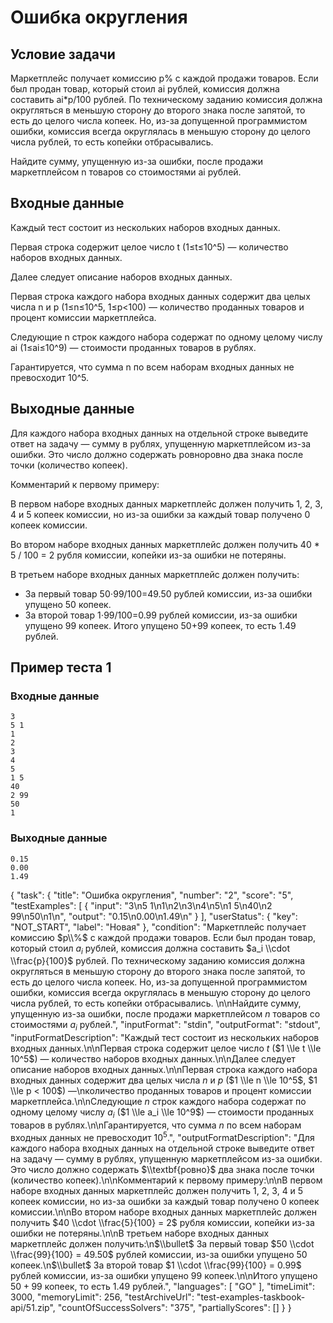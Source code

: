 # Ошибка округления

## Условие задачи

Маркетплейс получает комиссию p% с каждой продажи товаров. Если был продан товар, который стоил ai рублей, комиссия должна составить ai\*p/100 рублей. По техническому заданию комиссия должна округляться в меньшую сторону до второго знака после запятой, то есть до целого числа копеек. Но, из-за допущенной программистом ошибки, комиссия всегда округлялась в меньшую сторону до целого числа рублей, то есть копейки отбрасывались. 

Найдите сумму, упущенную из-за ошибки, после продажи маркетплейсом n товаров со стоимостями ai рублей.

## Входные данные

Каждый тест состоит из нескольких наборов входных данных. 

Первая строка содержит целое число t (1≤t≤10^5) — количество наборов входных данных. 

Далее следует описание наборов входных данных. 

Первая строка каждого набора входных данных содержит два целых числа n и p (1≤n≤10^5, 1≤p<100) — количество проданных товаров и процент комиссии маркетплейса. 

Следующие n строк каждого набора содержат по одному целому числу ai (1≤ai≤10^9) — стоимости проданных товаров в рублях. 

Гарантируется, что сумма n по всем наборам входных данных не превосходит 10^5.

## Выходные данные

Для каждого набора входных данных на отдельной строке выведите ответ на задачу — сумму в рублях, упущенную маркетплейсом из-за ошибки. Это число должно содержать ровноровно два знака после точки (количество копеек).

Комментарий к первому примеру:

В первом наборе входных данных маркетплейс должен получить 1, 2, 3, 4 и 5 копеек комиссии, но из-за ошибки за каждый товар получено 0 копеек комиссии.

Во втором наборе входных данных маркетплейс должен получить 40 \* 5 / 100 = 2 рубля комиссии, копейки из-за ошибки не потеряны.

В третьем наборе входных данных маркетплейс должен получить:

- За первый товар 50⋅99/100=49.50 рублей комиссии, из-за ошибки упущено 50 копеек.
- За второй товар 1⋅99/100=0.99 рублей комиссии, из-за ошибки упущено 99 копеек. Итого упущено 50+99 копеек, то есть 1.49 рублей.

## Пример теста 1

### Входные данные

```
3
5 1
1
2
3
4
5
1 5
40
2 99
50
1

```

### Выходные данные

```
0.15
0.00
1.49

```

{
    "task": {
        "title": "Ошибка округления",
        "number": "2",
        "score": "5",
        "testExamples": [
            {
                "input": "3\n5 1\n1\n2\n3\n4\n5\n1 5\n40\n2 99\n50\n1\n",
                "output": "0.15\n0.00\n1.49\n"
            }
        ],
        "userStatus": {
            "key": "NOT_START",
            "label": "Новая"
        },
        "condition": "Маркетплейс получает комиссию $p\\%$ с каждой продажи товаров. Если был продан товар, который стоил $a_i$ рублей, комиссия должна составить $a_i \\cdot \\frac{p}{100}$ рублей. По техническому заданию комиссия должна округляться в меньшую сторону до второго знака после запятой, то есть до целого числа копеек. Но, из-за допущенной программистом ошибки, комиссия всегда округлялась в меньшую сторону до целого числа рублей, то есть копейки отбрасывались. \n\nНайдите сумму, упущенную из-за ошибки, после продажи маркетплейсом $n$ товаров со стоимостями $a_i$ рублей.",
        "inputFormat": "stdin",
        "outputFormat": "stdout",
        "inputFormatDescription": "Каждый тест состоит из нескольких наборов входных данных.\n\nПервая строка содержит целое число $t$ ($1 \\le t \\le 10^5$) — количество наборов входных данных.\n\nДалее следует описание наборов входных данных.\n\nПервая строка каждого набора входных данных содержит два целых числа $n$ и $p$ ($1 \\le n \\le 10^5$, $1 \\le p < 100$) —\nколичество проданных товаров и процент комиссии маркетплейса.\n\nСледующие $n$ строк каждого набора содержат по одному целому числу $a_i$ ($1 \\le a_i \\le 10^9$) — стоимости проданных товаров в рублях.\n\nГарантируется, что сумма $n$ по всем наборам входных данных не превосходит $10^5$.",
        "outputFormatDescription": "Для каждого набора входных данных на отдельной строке выведите ответ на задачу — сумму в рублях, упущенную маркетплейсом из-за ошибки. Это число должно содержать $\\textbf{ровно}$ два знака после точки (количество копеек).\n\nКомментарий к первому примеру:\n\nВ первом наборе входных данных маркетплейс должен получить $1$, $2$, $3$, $4$ и $5$ копеек комиссии, но из-за ошибки за каждый товар получено 0 копеек комиссии.\n\nВо втором наборе входных данных маркетплейс должен получить $40 \\cdot \\frac{5}{100} = 2$ рубля комиссии, копейки из-за ошибки не потеряны.\n\nВ третьем наборе входных данных маркетплейс должен получить:\n$\\bullet$ За первый товар $50 \\cdot \\frac{99}{100} = 49.50$ рублей комиссии, из-за ошибки упущено $50$ копеек.\n$\\bullet$ За второй товар $1 \\cdot \\frac{99}{100} = 0.99$ рублей комиссии, из-за ошибки упущено $99$ копеек.\n\nИтого упущено $50 + 99$ копеек, то есть $1.49$ рублей.",
        "languages": [
            "GO"
        ],
        "timeLimit": 3000,
        "memoryLimit": 256,
        "testArchiveUrl": "test-examples-taskbook-api/51.zip",
        "countOfSuccessSolvers": "375",
        "partiallyScores": []
    }
}
